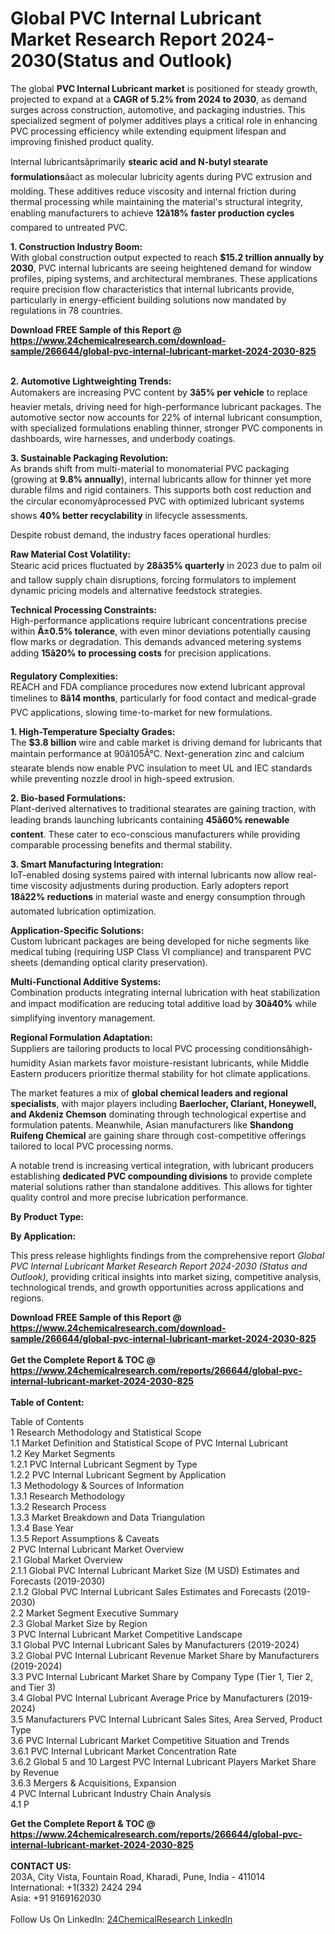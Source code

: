 <h1>Global PVC Internal Lubricant Market Research Report 2024-2030(Status and Outlook)</h1><p>The global <strong>PVC Internal Lubricant market</strong> is positioned for steady growth, projected to expand at a <strong>CAGR of 5.2% from 2024 to 2030</strong>, as demand surges across construction, automotive, and packaging industries. This specialized segment of polymer additives plays a critical role in enhancing PVC processing efficiency while extending equipment lifespan and improving finished product quality.</p><p>Internal lubricantsâprimarily <strong>stearic acid and N-butyl stearate formulations</strong>âact as molecular lubricity agents during PVC extrusion and molding. These additives reduce viscosity and internal friction during thermal processing while maintaining the material's structural integrity, enabling manufacturers to achieve <strong>12â18% faster production cycles</strong> compared to untreated PVC.</p><p><strong>1. Construction Industry Boom:</strong><br>
With global construction output expected to reach <strong>$15.2 trillion annually by 2030</strong>, PVC internal lubricants are seeing heightened demand for window profiles, piping systems, and architectural membranes. These applications require precision flow characteristics that internal lubricants provide, particularly in energy-efficient building solutions now mandated by regulations in 78 countries.</p><div><b>Download FREE Sample of this Report @ 
            <a href="https://www.24chemicalresearch.com/download-sample/266644/global-pvc-internal-lubricant-market-2024-2030-825">
            https://www.24chemicalresearch.com/download-sample/266644/global-pvc-internal-lubricant-market-2024-2030-825</a></b></div><br><p><strong>2. Automotive Lightweighting Trends:</strong><br>
Automakers are increasing PVC content by <strong>3â5% per vehicle</strong> to replace heavier metals, driving need for high-performance lubricant packages. The automotive sector now accounts for 22% of internal lubricant consumption, with specialized formulations enabling thinner, stronger PVC components in dashboards, wire harnesses, and underbody coatings.</p><p><strong>3. Sustainable Packaging Revolution:</strong><br>
As brands shift from multi-material to monomaterial PVC packaging (growing at <strong>9.8% annually</strong>), internal lubricants allow for thinner yet more durable films and rigid containers. This supports both cost reduction and the circular economyâprocessed PVC with optimized lubricant systems shows <strong>40% better recyclability</strong> in lifecycle assessments.</p><p>Despite robust demand, the industry faces operational hurdles:</p><p><strong>Raw Material Cost Volatility:</strong><br>
	Stearic acid prices fluctuated by <strong>28â35% quarterly</strong> in 2023 due to palm oil and tallow supply chain disruptions, forcing formulators to implement dynamic pricing models and alternative feedstock strategies.</p><p><strong>Technical Processing Constraints:</strong><br>
	High-performance applications require lubricant concentrations precise within <strong>Â±0.5% tolerance</strong>, with even minor deviations potentially causing flow marks or degradation. This demands advanced metering systems adding <strong>15â20% to processing costs</strong> for precision applications.</p><p><strong>Regulatory Complexities:</strong><br>
	REACH and FDA compliance procedures now extend lubricant approval timelines to <strong>8â14 months</strong>, particularly for food contact and medical-grade PVC applications, slowing time-to-market for new formulations.</p><p><strong>1. High-Temperature Specialty Grades:</strong><br>
The <strong>$3.8 billion</strong> wire and cable market is driving demand for lubricants that maintain performance at 90â105Â°C. Next-generation zinc and calcium stearate blends now enable PVC insulation to meet UL and IEC standards while preventing nozzle drool in high-speed extrusion.</p><p><strong>2. Bio-based Formulations:</strong><br>
Plant-derived alternatives to traditional stearates are gaining traction, with leading brands launching lubricants containing <strong>45â60% renewable content</strong>. These cater to eco-conscious manufacturers while providing comparable processing benefits and thermal stability.</p><p><strong>3. Smart Manufacturing Integration:</strong><br>
IoT-enabled dosing systems paired with internal lubricants now allow real-time viscosity adjustments during production. Early adopters report <strong>18â22% reductions</strong> in material waste and energy consumption through automated lubrication optimization.</p><p><strong>Application-Specific Solutions:</strong><br>
	Custom lubricant packages are being developed for niche segments like medical tubing (requiring USP Class VI compliance) and transparent PVC sheets (demanding optical clarity preservation).</p><p><strong>Multi-Functional Additive Systems:</strong><br>
	Combination products integrating internal lubrication with heat stabilization and impact modification are reducing total additive load by <strong>30â40%</strong> while simplifying inventory management.</p><p><strong>Regional Formulation Adaptation:</strong><br>
	Suppliers are tailoring products to local PVC processing conditionsâhigh-humidity Asian markets favor moisture-resistant lubricants, while Middle Eastern producers prioritize thermal stability for hot climate applications.</p><p>The market features a mix of <strong>global chemical leaders and regional specialists</strong>, with major players including <strong>Baerlocher, Clariant, Honeywell, and Akdeniz Chemson</strong> dominating through technological expertise and formulation patents. Meanwhile, Asian manufacturers like <strong>Shandong Ruifeng Chemical</strong> are gaining share through cost-competitive offerings tailored to local PVC processing norms.</p><p>A notable trend is increasing vertical integration, with lubricant producers establishing <strong>dedicated PVC compounding divisions</strong> to provide complete material solutions rather than standalone additives. This allows for tighter quality control and more precise lubrication performance.</p><p><strong>By Product Type:</strong></p><p><strong>By Application:</strong></p><p>This press release highlights findings from the comprehensive report <em>Global PVC Internal Lubricant Market Research Report 2024-2030 (Status and Outlook)</em>, providing critical insights into market sizing, competitive analysis, technological trends, and growth opportunities across applications and regions.</p><div><b>Download FREE Sample of this Report @ 
            <a href="https://www.24chemicalresearch.com/download-sample/266644/global-pvc-internal-lubricant-market-2024-2030-825">
            https://www.24chemicalresearch.com/download-sample/266644/global-pvc-internal-lubricant-market-2024-2030-825</a></b></div><br><div><b>Get the Complete Report & TOC @ 
            <a href="https://www.24chemicalresearch.com/reports/266644/global-pvc-internal-lubricant-market-2024-2030-825">
            https://www.24chemicalresearch.com/reports/266644/global-pvc-internal-lubricant-market-2024-2030-825</a></b></div><br>
            <b>Table of Content:</b><p>Table of Contents<br />
1 Research Methodology and Statistical Scope<br />
1.1 Market Definition and Statistical Scope of PVC Internal Lubricant<br />
1.2 Key Market Segments<br />
1.2.1 PVC Internal Lubricant Segment by Type<br />
1.2.2 PVC Internal Lubricant Segment by Application<br />
1.3 Methodology & Sources of Information<br />
1.3.1 Research Methodology<br />
1.3.2 Research Process<br />
1.3.3 Market Breakdown and Data Triangulation<br />
1.3.4 Base Year<br />
1.3.5 Report Assumptions & Caveats<br />
2 PVC Internal Lubricant Market Overview<br />
2.1 Global Market Overview<br />
2.1.1 Global PVC Internal Lubricant Market Size (M USD) Estimates and Forecasts (2019-2030)<br />
2.1.2 Global PVC Internal Lubricant Sales Estimates and Forecasts (2019-2030)<br />
2.2 Market Segment Executive Summary<br />
2.3 Global Market Size by Region<br />
3 PVC Internal Lubricant Market Competitive Landscape<br />
3.1 Global PVC Internal Lubricant Sales by Manufacturers (2019-2024)<br />
3.2 Global PVC Internal Lubricant Revenue Market Share by Manufacturers (2019-2024)<br />
3.3 PVC Internal Lubricant Market Share by Company Type (Tier 1, Tier 2, and Tier 3)<br />
3.4 Global PVC Internal Lubricant Average Price by Manufacturers (2019-2024)<br />
3.5 Manufacturers PVC Internal Lubricant Sales Sites, Area Served, Product Type<br />
3.6 PVC Internal Lubricant Market Competitive Situation and Trends<br />
3.6.1 PVC Internal Lubricant Market Concentration Rate<br />
3.6.2 Global 5 and 10 Largest PVC Internal Lubricant Players Market Share by Revenue<br />
3.6.3 Mergers & Acquisitions, Expansion<br />
4 PVC Internal Lubricant Industry Chain Analysis<br />
4.1 P</p><div><b>Get the Complete Report & TOC @ 
            <a href="https://www.24chemicalresearch.com/reports/266644/global-pvc-internal-lubricant-market-2024-2030-825">
            https://www.24chemicalresearch.com/reports/266644/global-pvc-internal-lubricant-market-2024-2030-825</a></b></div><br><b>CONTACT US:</b><br>
            203A, City Vista, Fountain Road, Kharadi, Pune, India - 411014<br>
            International: +1(332) 2424 294<br>
            Asia: +91 9169162030 <br><br>
            Follow Us On LinkedIn: <a href="https://www.linkedin.com/company/24chemicalresearch/">24ChemicalResearch LinkedIn</a>